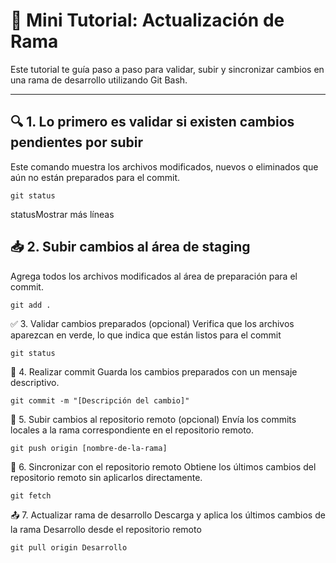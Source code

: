 # 🧪 Mini Tutorial: Actualización de Rama

Este tutorial te guía paso a paso para validar, subir y sincronizar cambios en una rama de desarrollo utilizando Git Bash.

---

## 🔍 1. Lo primero es validar si existen cambios pendientes por subir

Este comando muestra los archivos modificados, nuevos o eliminados que aún no están preparados para el commit.

```git
git status
```

statusMostrar más líneas

## 📥 2. Subir cambios al área de staging
Agrega todos los archivos modificados al área de preparación para el commit.

```git
git add .
```

✅ 3. Validar cambios preparados (opcional)
Verifica que los archivos aparezcan en verde, lo que indica que están listos para el commit

```git
git status
```

📝 4. Realizar commit
Guarda los cambios preparados con un mensaje descriptivo.

```git
git commit -m "[Descripción del cambio]"
```

🚀 5. Subir cambios al repositorio remoto (opcional)
Envía los commits locales a la rama correspondiente en el repositorio remoto.

```git
git push origin [nombre-de-la-rama]
```

🔄 6. Sincronizar con el repositorio remoto
Obtiene los últimos cambios del repositorio remoto sin aplicarlos directamente.

```git
git fetch
```

📤 7. Actualizar rama de desarrollo
Descarga y aplica los últimos cambios de la rama Desarrollo desde el repositorio remoto

```git
git pull origin Desarrollo
```
